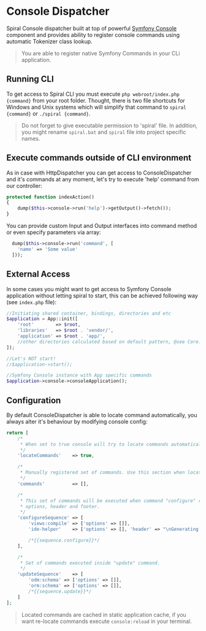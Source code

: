# Console Dispatcher
Spiral Console dispatcher built at top of powerful [Symfony Console](http://symfony.com/doc/current/components/console/introduction.html) component and provides ability to register console commands using automatic Tokenizer class lookup.

> You are able to register native Symfony Commands in your CLi application.

## Running CLI
To get access to Spiral CLI you must execute `php webroot/index.php {command}` from your root folder. Thought, there is two file shortcuts for Windows and Unix systems which will simplify that command to `spiral {command}` or `./spiral {command}`.

> Do not forget to give executable permission to 'spiral' file. In addition, you might rename `spiral.bat` and `spiral` file into project specific names.

## Execute commands outside of CLI environment
As in case with HttpDispatcher you can get access to ConsoleDispatcher and it's commands at any moment, let's try to execute 'help' command from our controller:

```php
protected function indexAction()
{
    dump($this->console->run('help')->getOutput()->fetch());
}
```

You can provide custom Input and Output interfaces into command method or even specify parameters via array:

```php
  dump($this->console->run('command', [
    'name' => 'Some value' 
  ]));
```

## External Access
In some cases you might want to get access to Symfony Console application without letting spiral to start,
this can be achieved following way (see `index.php` file):

```php
//Initiating shared container, bindings, directories and etc
$application = App::init([
    'root'        => $root,
    'libraries'   => $root . 'vendor/',
    'application' => $root . 'app/',
    //other directories calculated based on default pattern, @see Core::__constructor()
]);

//Let's NOT start!
//$application->start();

//Symfony Console instance with App specific commands
$application->console->consoleApplication();
```

## Configuration
By default ConsoleDispatcher is able to locate command automatically, you always alter it's behaviour by modifying console config:

```php
return [
    /*
     * When set to true console will try to locate commands automatically using Tokenizer.
     */
    'locateCommands'    => true,

    /*
     * Manually registered set of commands. Use this section when locateCommands is off.
     */
    'commands'          => [],

    /*
     * This set of commands will be executed when command "configure" run. You can declare command
     * options, header and footer.
     */
    'configureSequence' => [
        'views:compile' => ['options' => []],
        'ide-helper'    => ['options' => [], 'header' => "\nGenerating IDE helper classes..."],

        /*{{sequence.configure}}*/
    ],

    /*
     * Set of commands executed inside "update" command.
     */
    'updateSequence'    => [
        'odm:schema' => ['options' => []],
        'orm:schema' => ['options' => []],
        /*{{sequence.update}}*/
    ]
];
```

> Located commands are cached in static application cache, if you want re-locate commands execute `console:reload` in your terminal.
